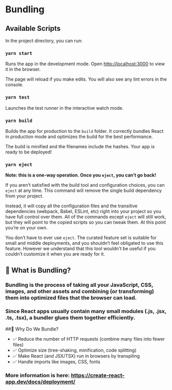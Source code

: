 # Bundling

## Available Scripts

In the project directory, you can run:

### `yarn start`

Runs the app in the development mode.
Open [http://localhost:3000](http://localhost:3000) to view it in the browser.

The page will reload if you make edits.
You will also see any lint errors in the console.

### `yarn test`

Launches the test runner in the interactive watch mode.

### `yarn build`

Builds the app for production to the `build` folder.
It correctly bundles React in production mode and optimizes the build for the best performance.

The build is minified and the filenames include the hashes.
Your app is ready to be deployed!

### `yarn eject`

**Note: this is a one-way operation. Once you `eject`, you can’t go back!**

If you aren’t satisfied with the build tool and configuration choices, you can `eject` at any time. This command will remove the single build dependency from your project.

Instead, it will copy all the configuration files and the transitive dependencies (webpack, Babel, ESLint, etc) right into your project so you have full control over them. All of the commands except `eject` will still work, but they will point to the copied scripts so you can tweak them. At this point you’re on your own.

You don’t have to ever use `eject`. The curated feature set is suitable for small and middle deployments, and you shouldn’t feel obligated to use this feature. However we understand that this tool wouldn’t be useful if you couldn’t customize it when you are ready for it.

## 🔹 What is Bundling?

### Bundling is the process of taking all your JavaScript, CSS, images, and other assets and combining (or transforming) them into optimized files that the browser can load.
### Since React apps usually contain many small modules (.js, .jsx, .ts, .tsx), a bundler glues them together efficiently.

##🔹 Why Do We Bundle?
 - ✅ Reduce the number of HTTP requests (combine many files into fewer files)
 - ✅ Optimize size (tree-shaking, minification, code splitting)
 - ✅ Make React (and JSX/TSX) run in browsers by transpiling
 - ✅ Handle imports like images, CSS, fonts

### More information is here: https://create-react-app.dev/docs/deployment/
